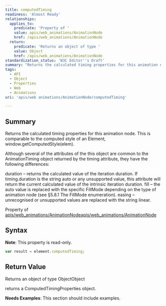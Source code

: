 ```yaml
---
title: computedTiming
readiness: 'Almost Ready'
relationships:
  applies_to:
    predicate: 'Property of '
    value: apis/web_animations/AnimationNode
    href: /apis/web_animations/AnimationNode
  return:
    predicate: 'Returns an object of type '
    value: Object
    href: /apis/web_animations/AnimationNode
standardization_status: 'W3C Editor''s Draft'
summary: "Returns the calculated timing properties for this animation node. This is comparable to the computed style of an Element, window.getComputedStyle(elem).\n"
tags:
  - API
  - Object
  - Properties
  - Web
  - Animations
uri: 'apis/web animations/AnimationNode/computedTiming'

---
```

## Summary

Returns the calculated timing properties for this animation node. This is comparable to the computed style of an Element, window.getComputedStyle(elem).

Although several of the attributes of the this object are common to the AnimationTiming object returned by the timing attribute, they have the following differences:

duration – returns the calculated value of the iteration duration. If timing.duration is the string auto or any unsupported value, this attribute will return the current calculated value of the intrinsic iteration duration. fill – the auto value is replaced with the specific FillMode depending on the type of animation node (see §5.8.1 The FillMode enumeration). easing – unrecognised or unsupported values are replaced with the string linear.

Property of [apis/web\_animations/AnimationNode](/apis/web_animations/AnimationNode)[apis/web\_animations/AnimationNode](/apis/web_animations/AnimationNode)

## Syntax

**Note**: This property is read-only.

``` js
var result = element.computedTiming;
```

## Return Value

Returns an object of type ObjectObject

returns a ComputedTimingProperties object.

**Needs Examples**: This section should include examples.

